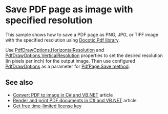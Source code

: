 # Save PDF page as image with specified resolution
This sample shows how to save a PDF page as PNG, JPG, or TIFF image with the specified resolution using [Docotic.Pdf library](https://bitmiracle.com/pdf-library/).

Use [PdfDrawOptions.HorizontalResolution](https://bitmiracle.com/pdf-library/help/PdfDrawOptions.horizontalresolution.html) and [PdfDrawOptions.VerticalResolution](https://bitmiracle.com/pdf-library/help/PdfDrawOptions.verticalresolution.html) properties to set the desired resolution (in pixels per inch) for the output image. Then use configured [PdfDrawOptions](https://bitmiracle.com/pdf-library/help/pdfdrawoptions.html) as a parameter for [PdfPage.Save method](https://bitmiracle.com/pdf-library/help/pdfpage.save.html).

## See also
* [Convert PDF to image in C# and VB.NET](https://bitmiracle.com/pdf-library/convert-pdf-to-image.aspx) article
* [Render and print PDF documents in C# and VB.NET](https://bitmiracle.com/pdf-library/draw-print-pdf.aspx) article
* [Get free time-limited license key](https://bitmiracle.com/pdf-library/download-pdf-library.aspx)